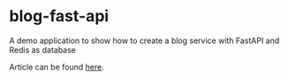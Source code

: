 # blog-fast-api

A demo application to show how to create a blog service with FastAPI and Redis as database 

Article can be found [here](https://ubaydah.hashnode.dev/building-a-blog-service-with-fastapi-and-redis-om).
